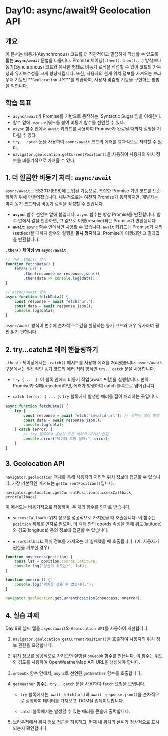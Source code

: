 # Day10: async/await와 Geolocation API

## 개요

이 문서는 비동기(Asynchronous) 코드를 더 직관적이고 깔끔하게 작성할 수 있도록 돕는 **`async/await`** 문법을 다룹니다. Promise 체이닝(`.then().then()...`) 방식보다 동기(Synchronous) 코드와 유사한 형태로 비동기 로직을 작성할 수 있어 코드의 가독성과 유지보수성을 크게 향상시킵니다. 또한, 사용자의 현재 위치 정보를 가져오는 브라우저 기능인 **`Geolocation API`**를 학습하여, 사용자 맞춤형 기능을 구현하는 방법을 익힙니다.

## 학습 목표

* `async/await`가 Promise를 기반으로 동작하는 'Syntactic Sugar'임을 이해한다.
* 함수 앞에 `async` 키워드를 붙여 비동기 함수를 선언할 수 있다.
* `async` 함수 안에서 `await` 키워드를 사용하여 Promise가 완료될 때까지 실행을 기다릴 수 있다.
* `try...catch` 문을 사용하여 `async/await` 코드의 에러를 효과적으로 처리할 수 있다.
* `navigator.geolocation.getCurrentPosition()`을 사용하여 사용자의 위치 정보를 비동기적으로 가져올 수 있다.

## 1. 더 깔끔한 비동기 처리: `async/await`

`async/await`는 ES2017(ES8)에 도입된 기능으로, 복잡한 Promise 기반 코드를 단순화하기 위해 만들어졌습니다. 내부적으로는 여전히 Promise가 동작하지만, 개발자는 마치 동기 코드처럼 비동기 로직을 작성할 수 있습니다.

* **`async`**: 함수 선언부 앞에 붙입니다. `async` 함수는 항상 Promise를 반환합니다. 함수 안에서 값을 반환하면, 그 값으로 이행(resolve)되는 Promise가 반환됩니다.
* **`await`**: `async` 함수 안에서만 사용할 수 있습니다. `await` 키워드는 Promise가 처리(settled)될 때까지 함수의 실행을 **일시 정지**하고, Promise가 이행되면 그 결과값을 반환합니다.

**`.then()` 체이닝 vs `async/await`**

```javascript
// 기존 .then() 방식
function fetchData() {
    fetch('url')
        .then(response => response.json())
        .then(data => console.log(data));
}
```
```javascript
// async/await 방식
async function fetchData() {
    const response = await fetch('url');
    const data = await response.json();
    console.log(data);
}
```
`async/await` 방식이 변수에 순차적으로 값을 할당하는 동기 코드와 매우 유사하여 훨씬 읽기 편합니다.

## 2. try...catch로 에러 핸들링하기

`.then()` 체이닝에서는 `.catch()` 메서드를 사용해 에러를 처리했습니다. `async/await` 구문에서는 일반적인 동기 코드의 에러 처리 방식인 `try...catch` 문을 사용합니다.

* `try { ... }`: 이 블록 안에서 비동기 작업(await 포함)을 실행합니다. 만약 Promise가 실패(rejected)하면, 에러가 발생하여 catch 블록으로 넘어갑니다.

* `catch (error) { ... }`: `try` 블록에서 발생한 에러를 잡아 처리하는 곳입니다.

```JavaScript
async function fetchData() {
    try {
        const response = await fetch('invalid-url'); // 일부러 에러 발생
        const data = await response.json();
        console.log(data);
    } catch (error) {
        // try 블록에서 발생한 모든 에러가 여기서 잡힘
        console.error("데이터 로딩 실패:", error);
    }
}
```

## 3. Geolocation API

`navigator.geolocation` 객체를 통해 사용자의 지리적 위치 정보에 접근할 수 있습니다. 가장 기본적인 메서드는 `getCurrentPosition()`입니다.

`navigator.geolocation.getCurrentPosition(successCallback, errorCallback)`

이 메서드는 비동기적으로 작동하며, 두 개의 함수를 인자로 받습니다.

* `successCallback`: 위치 정보를 성공적으로 가져왔을 때 호출됩니다. 이 함수는 `position` 객체를 인자로 받으며, 이 객체 안의 coords 속성을 통해 위도(latitude)와 경도(longitude) 등의 정보에 접근할 수 있습니다.

* `errorCallback`: 위치 정보를 가져오는 데 실패했을 때 호출됩니다. (예: 사용자가 권한을 거부한 경우)

```JavaScript
function onsuccess(position) {
    const lat = position.coords.latitude;
    console.log("당신의 위도는:", lat);
}

function onerror() {
    console.log("위치를 찾을 수 없습니다.");
}

navigator.geolocation.getCurrentPosition(onsuccess, onerror);
```

## 4. 실습 과제
Day 9의 날씨 앱을 `async/await`와 `Geolocation API`를 사용하여 개선합니다.

1. `navigator.geolocation.getCurrentPosition()`을 호출하여 사용자의 위치 정보 권한을 요청합니다.

2. 위치 정보를 성공적으로 가져오면 실행될 `onGeoOk` 함수를 만듭니다. 이 함수는 위도와 경도를 사용하여 OpenWeatherMap API URL을 생성해야 합니다.

3. `onGeoOk` 함수 안에서, `async`로 선언된 `getWeather` 함수를 호출합니다.

4. `getWeather` 함수는 `try...catch` 문을 사용하여 `fetch` 요청을 보냅니다.

    * `try` 블록에서는 `await fetch(url)`와 `await response.json()`을 순차적으로 실행하여 데이터를 가져오고, DOM을 업데이트합니다.

    * `catch` 블록에서는 발생할 수 있는 에러를 콘솔에 출력합니다.

5. 브라우저에서 위치 정보 접근을 허용하고, 현재 내 위치의 날씨가 정상적으로 표시되는지 확인합니다.